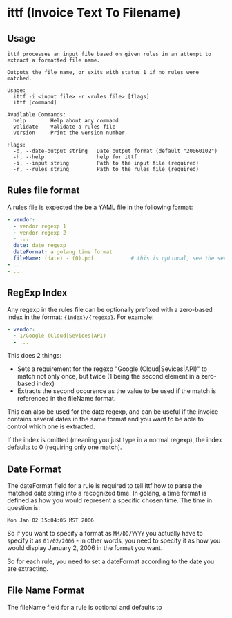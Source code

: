 # ittf (Invoice Text To Filename)

## Usage

```
ittf processes an input file based on given rules in an attempt to extract a formatted file name.

Outputs the file name, or exits with status 1 if no rules were matched.

Usage:
  ittf -i <input file> -r <rules file> [flags]
  ittf [command]

Available Commands:
  help        Help about any command
  validate    Validate a rules file
  version     Print the version number

Flags:
  -d, --date-output string   Date output format (default "20060102")
  -h, --help                 help for ittf
  -i, --input string         Path to the input file (required)
  -r, --rules string         Path to the rules file (required)
```

## Rules file format

A rules file is expected the be a YAML file in the following format:

```yaml
- vendor: 
  - vendor regexp 1
  - vendor regexp 2
  - ...
  date: date regexp
  dateFormat: a golang time format
  fileName: (date) - (0).pdf            # this is optional, see the section below to understand what is used by default.
- ...
- ...
```

## RegExp Index

Any regexp in the rules file can be optionally prefixed with a zero-based index in the format: `{index}/{regexp}`. For example:

```yaml
- vendor:
  - 1/Google (Cloud|Sevices|API)
  - ...
```

This does 2 things:

* Sets a requirement for the regexp "Google (Cloud|Sevices|API)" to match not only once, but twice (1 being the second element in a zero-based index)
* Extracts the second occurence as the value to be used if the match is referenced in the fileName format.

This can also be used for the date regexp, and can be useful if the invoice contains several dates in the same format and you want to be able to control which one is extracted.

If the index is omitted (meaning you just type in a normal regexp), the index defaults to 0 (requiring only one match).

## Date Format

The dateFormat field for a rule is required to tell ittf how to parse the matched date string into a recognized time. In golang, a time format is defined as how you would represent a specific chosen time. The time in question is:

`Mon Jan 02 15:04:05 MST 2006`

So if you want to specify a format as `MM/DD/YYYY` you actually have to specify it as `01/02/2006` - in other words, you need to specify it as how you would display January 2, 2006 in the format you want.

So for each rule, you need to set a dateFormat according to the date you are extracting.

## File Name Format

The fileName field for a rule is optional and defaults to 